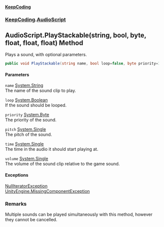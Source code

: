 #### [KeepCoding](index.md 'index')
### [KeepCoding](KeepCoding.md 'KeepCoding').[AudioScript](AudioScript.md 'KeepCoding.AudioScript')
## AudioScript.PlayStackable(string, bool, byte, float, float, float) Method
Plays a sound, with optional parameters.  
```csharp
public void PlayStackable(string name, bool loop=false, byte priority=128, float pitch=1f, float time=0f, float volume=1f);
```
#### Parameters
<a name='KeepCoding.AudioScript.PlayStackable(string.bool.byte.float.float.float).name'></a>
`name` [System.String](https://docs.microsoft.com/en-us/dotnet/api/System.String 'System.String')  
The name of the sound clip to play.
  
<a name='KeepCoding.AudioScript.PlayStackable(string.bool.byte.float.float.float).loop'></a>
`loop` [System.Boolean](https://docs.microsoft.com/en-us/dotnet/api/System.Boolean 'System.Boolean')  
If the sound should be looped.
  
<a name='KeepCoding.AudioScript.PlayStackable(string.bool.byte.float.float.float).priority'></a>
`priority` [System.Byte](https://docs.microsoft.com/en-us/dotnet/api/System.Byte 'System.Byte')  
The priority of the sound.
  
<a name='KeepCoding.AudioScript.PlayStackable(string.bool.byte.float.float.float).pitch'></a>
`pitch` [System.Single](https://docs.microsoft.com/en-us/dotnet/api/System.Single 'System.Single')  
The pitch of the sound.
  
<a name='KeepCoding.AudioScript.PlayStackable(string.bool.byte.float.float.float).time'></a>
`time` [System.Single](https://docs.microsoft.com/en-us/dotnet/api/System.Single 'System.Single')  
The time in the audio it should start playing at.
  
<a name='KeepCoding.AudioScript.PlayStackable(string.bool.byte.float.float.float).volume'></a>
`volume` [System.Single](https://docs.microsoft.com/en-us/dotnet/api/System.Single 'System.Single')  
The volume of the sound clip relative to the game sound.
  
#### Exceptions
[NullIteratorException](NullIteratorException.md 'KeepCoding.Internal.NullIteratorException')  
[UnityEngine.MissingComponentException](https://docs.microsoft.com/en-us/dotnet/api/UnityEngine.MissingComponentException 'UnityEngine.MissingComponentException')  
### Remarks
Multiple sounds can be played simultaneously with this method, however they cannot be cancelled.  
